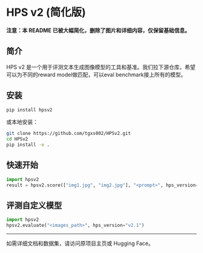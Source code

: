 # HPS v2 (简化版)

**注意：本 README 已被大幅简化，删除了图片和详细内容，仅保留基础信息。**

## 简介
HPS v2 是一个用于评测文本生成图像模型的工具和基准。我们拉下源仓库，希望可以为不同的reward model做匹配，可以eval benchmark接上所有的模型。

## 安装
```bash
pip install hpsv2
```
或本地安装：
```bash
git clone https://github.com/tgxs002/HPSv2.git
cd HPSv2
pip install -e .
```

## 快速开始
```python
import hpsv2
result = hpsv2.score(["img1.jpg", "img2.jpg"], "<prompt>", hps_version="v2.1")
```

## 评测自定义模型
```python
import hpsv2
hpsv2.evaluate("<images_path>", hps_version="v2.1")
```

---
如需详细文档和数据集，请访问原项目主页或 Hugging Face。
